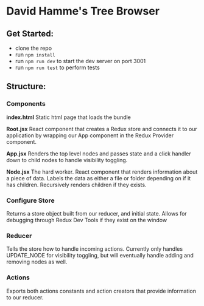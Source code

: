 # David Hamme's Tree Browser

## Get Started:
- clone the repo
- run `npm install`
- run `npm run dev` to start the dev server on port 3001
- run `npm run test` to perform tests

## Structure:
### Components
**index.html**
Static html page that loads the bundle

**Root.jsx**
React component that creates a Redux store and connects it to our application by wrapping our App component in the Redux Provider component.

**App.jsx**
Renders the top level nodes and passes state and a click handler down to child nodes to handle visibility toggling.

**Node.jsx**
The hard worker. React component that renders information about a piece of data. Labels the data as either a file or folder depending on if it has children. Recursively renders children if they exists. 

### Configure Store
Returns a store object built from our reducer, and initial state. Allows for debugging through Redux Dev Tools if they exist on the window

### Reducer
Tells the store how to handle incoming actions. Currently only handles UPDATE_NODE for visibility toggling, but will eventually handle adding and removing nodes as well. 

### Actions
Exports both actions constants and action creators that provide information to our reducer. 
